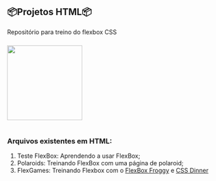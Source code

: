 ## 📦Projetos HTML📦

Repositório para treino do flexbox CSS

###

<img align="center" height="175" src="https://res.cloudinary.com/practicaldev/image/fetch/s--sTexIUF4--/c_limit%2Cf_auto%2Cfl_progressive%2Cq_66%2Cw_880/https://media1.giphy.com/media/r7QiDunxBlEVVUgtfh/giphy.gif" />

#

### Arquivos existentes em HTML: ###

1. Teste FlexBox: Aprendendo a usar FlexBox;
2. Polaroids: Treinando FlexBox com uma página de polaroid;
3. FlexGames: Treinando Flexbox com o [FlexBox Froggy](https://flexboxfroggy.com) e [CSS Dinner](https://flukeout.github.io/#)

   
